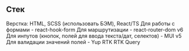 ## Стек
Верстка: HTML, SCSS (использовать БЭМ), 
React/TS
Для работы с формами - react-hook-form
Для маршрутизации - react-router-dom v6
Для инпутов (кнопок, полей для ввода текста/дат, селектов) - MUI v5
Для валидации значений полей - Yup
RTK
RTK Query 
